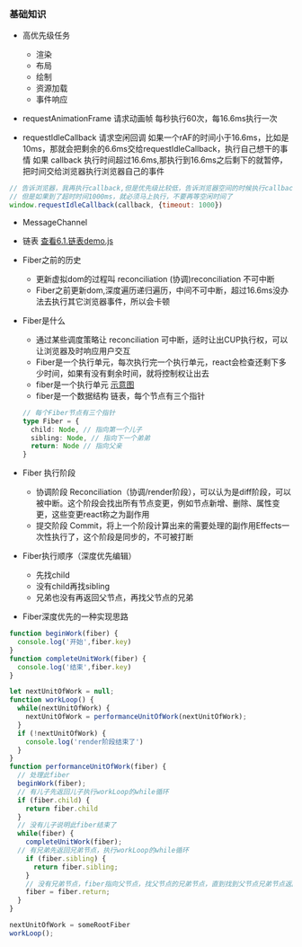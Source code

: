 ### 基础知识

- 高优先级任务
  - 渲染
  - 布局
  - 绘制
  - 资源加载
  - 事件响应
- requestAnimationFrame
请求动画帧 每秒执行60次，每16.6ms执行一次

- requestIdleCallback
请求空闲回调
如果一个rAF的时间小于16.6ms，比如是10ms，那就会把剩余的6.6ms交给requestIdleCallback，执行自己想干的事情
如果 callback 执行时间超过16.6ms,那执行到16.6ms之后剩下的就暂停，把时间交给浏览器执行浏览器自己的事件
```javascript
// 告诉浏览器，我再执行callback,但是优先级比较低，告诉浏览器空间的时候执行callback
// 但是如果到了超时时间1000ms，就必须马上执行，不要再等空闲时间了
window.requestIdleCallback(callback, {timeout: 1000})
```

- MessageChannel

- 链表 [查看6.1.链表demo.js]('./6.1.链表demo.js')

- Fiber之前的历史
  - 更新虚拟dom的过程叫 reconciliation (协调)reconciliation 不可中断
  - Fiber之前更新dom,深度遍历递归遍历，中间不可中断，超过16.6ms没办法去执行其它浏览器事件，所以会卡顿

- Fiber是什么
  - 通过某些调度策略让 reconciliation 可中断，适时让出CUP执行权，可以让浏览器及时响应用户交互
  - Fiber是一个执行单元，每次执行完一个执行单元，react会检查还剩下多少时间，如果有没有剩余时间，就将控制权让出去
  - fiber是一个执行单元 [示意图](../Image/fiberWorkUnit.png)
  - fiber是一个数据结构 链表，每个节点有三个指针
  ```typescript
  // 每个Fiber节点有三个指针
  type Fiber = {
    child: Node, // 指向第一个儿子
    sibling: Node, // 指向下一个弟弟
    return: Node // 指向父亲
  }
  ```

- Fiber 执行阶段
  - 协调阶段 Reconciliation（协调/render阶段），可以认为是diff阶段，可以被中断。这个阶段会找出所有节点变更，例如节点新增、删除、属性变更，这些变更react称之为副作用
  - 提交阶段 Commit，将上一个阶段计算出来的需要处理的副作用Effects一次性执行了，这个阶段是同步的，不可被打断

- Fiber执行顺序（深度优先编辑）
  - 先找child
  - 没有child再找sibling
  - 兄弟也没有再返回父节点，再找父节点的兄弟
- Fiber深度优先的一种实现思路
```javascript
function beginWork(fiber) {
  console.log('开始',fiber.key)
}
function completeUnitWork(fiber) {
  console.log('结束',fiber.key)
}

let nextUnitOfWork = null;
function workLoop() {
  while(nextUnitOfWork) {
    nextUnitOfWork = performanceUnitOfWork(nextUnitOfWork);
  }
  if (!nextUnitOfWork) {
    console.log('render阶段结束了')
  }
}
function performanceUnitOfWork(fiber) {
  // 处理此fiber
  beginWork(fiber);
  // 有儿子先返回儿子执行workLoop的while循环
  if (fiber.child) {
    return fiber.child
  }
  // 没有儿子说明此fiber结束了
  while(fiber) {
    completeUnitWork(fiber);
  // 有兄弟先返回兄弟节点，执行workLoop的while循环
    if (fiber.sibling) {
      return fiber.sibling;
    }
    // 没有兄弟节点，fiber指向父节点，找父节点的兄弟节点，直到找到父节点兄弟节点返回
    fiber = fiber.return;
  }
}

nextUnitOfWork = someRootFiber
workLoop();
```